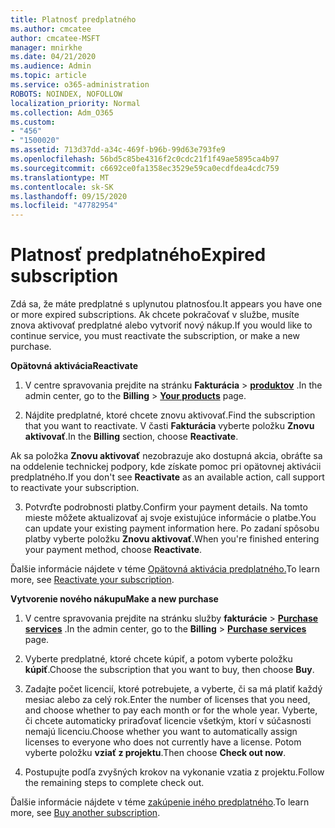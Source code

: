 ```yaml
---
title: Platnosť predplatného
ms.author: cmcatee
author: cmcatee-MSFT
manager: mnirkhe
ms.date: 04/21/2020
ms.audience: Admin
ms.topic: article
ms.service: o365-administration
ROBOTS: NOINDEX, NOFOLLOW
localization_priority: Normal
ms.collection: Adm_O365
ms.custom:
- "456"
- "1500020"
ms.assetid: 713d37dd-a34c-469f-b96b-99d63e793fe9
ms.openlocfilehash: 56bd5c85be4316f2c0cdc21f1f49ae5895ca4b97
ms.sourcegitcommit: c6692ce0fa1358ec3529e59ca0ecdfdea4cdc759
ms.translationtype: MT
ms.contentlocale: sk-SK
ms.lasthandoff: 09/15/2020
ms.locfileid: "47782954"
---
```

# <a name="expired-subscription"></a><span data-ttu-id="deb94-102">Platnosť predplatného</span><span class="sxs-lookup"><span data-stu-id="deb94-102">Expired subscription</span></span>

<span data-ttu-id="deb94-103">Zdá sa, že máte predplatné s uplynutou platnosťou.</span><span class="sxs-lookup"><span data-stu-id="deb94-103">It appears you have one or more expired subscriptions.</span></span> <span data-ttu-id="deb94-104">Ak chcete pokračovať v službe, musíte znova aktivovať predplatné alebo vytvoriť nový nákup.</span><span class="sxs-lookup"><span data-stu-id="deb94-104">If you would like to continue service, you must reactivate the subscription, or make a new purchase.</span></span>
  
<span data-ttu-id="deb94-105">**Opätovná aktivácia**</span><span class="sxs-lookup"><span data-stu-id="deb94-105">**Reactivate**</span></span>
  
1. <span data-ttu-id="deb94-106">V centre spravovania prejdite na stránku **Fakturácia** \> **[produktov](https://go.microsoft.com/fwlink/p/?linkid=842054)** .</span><span class="sxs-lookup"><span data-stu-id="deb94-106">In the admin center, go to the **Billing** \> **[Your products](https://go.microsoft.com/fwlink/p/?linkid=842054)** page.</span></span>

2. <span data-ttu-id="deb94-107">Nájdite predplatné, ktoré chcete znovu aktivovať.</span><span class="sxs-lookup"><span data-stu-id="deb94-107">Find the subscription that you want to reactivate.</span></span> <span data-ttu-id="deb94-108">V časti **Fakturácia** vyberte položku **Znovu aktivovať**.</span><span class="sxs-lookup"><span data-stu-id="deb94-108">In the **Billing** section, choose **Reactivate**.</span></span>

<span data-ttu-id="deb94-109">Ak sa položka **Znovu aktivovať** nezobrazuje ako dostupná akcia, obráťte sa na oddelenie technickej podpory, kde získate pomoc pri opätovnej aktivácii predplatného.</span><span class="sxs-lookup"><span data-stu-id="deb94-109">If you don't see **Reactivate** as an available action, call support to reactivate your subscription.</span></span>

3. <span data-ttu-id="deb94-110">Potvrďte podrobnosti platby.</span><span class="sxs-lookup"><span data-stu-id="deb94-110">Confirm your payment details.</span></span> <span data-ttu-id="deb94-111">Na tomto mieste môžete aktualizovať aj svoje existujúce informácie o platbe.</span><span class="sxs-lookup"><span data-stu-id="deb94-111">You can update your existing payment information here.</span></span> <span data-ttu-id="deb94-112">Po zadaní spôsobu platby vyberte položku **Znovu aktivovať**.</span><span class="sxs-lookup"><span data-stu-id="deb94-112">When you're finished entering your payment method, choose **Reactivate**.</span></span>

<span data-ttu-id="deb94-113">Ďalšie informácie nájdete v téme [Opätovná aktivácia predplatného.](https://docs.microsoft.com/microsoft-365/commerce/subscriptions/reactivate-your-subscription)</span><span class="sxs-lookup"><span data-stu-id="deb94-113">To learn more, see [Reactivate your subscription](https://docs.microsoft.com/microsoft-365/commerce/subscriptions/reactivate-your-subscription).</span></span>

<span data-ttu-id="deb94-114">**Vytvorenie nového nákupu**</span><span class="sxs-lookup"><span data-stu-id="deb94-114">**Make a new purchase**</span></span>
  
1. <span data-ttu-id="deb94-115">V centre spravovania prejdite na stránku služby **fakturácie** \> **[Purchase services](https://go.microsoft.com/fwlink/p/?linkid=868433)** .</span><span class="sxs-lookup"><span data-stu-id="deb94-115">In the admin center, go to the **Billing** \> **[Purchase services](https://go.microsoft.com/fwlink/p/?linkid=868433)** page.</span></span>

2. <span data-ttu-id="deb94-116">Vyberte predplatné, ktoré chcete kúpiť, a potom vyberte položku **kúpiť**.</span><span class="sxs-lookup"><span data-stu-id="deb94-116">Choose the subscription that you want to buy, then choose **Buy**.</span></span>

3. <span data-ttu-id="deb94-117">Zadajte počet licencií, ktoré potrebujete, a vyberte, či sa má platiť každý mesiac alebo za celý rok.</span><span class="sxs-lookup"><span data-stu-id="deb94-117">Enter the number of licenses that you need, and choose whether to pay each month or for the whole year.</span></span> <span data-ttu-id="deb94-118">Vyberte, či chcete automaticky priraďovať licencie všetkým, ktorí v súčasnosti nemajú licenciu.</span><span class="sxs-lookup"><span data-stu-id="deb94-118">Choose whether you want to automatically assign licenses to everyone who does not currently have a license.</span></span> <span data-ttu-id="deb94-119">Potom vyberte položku **vziať z projektu**.</span><span class="sxs-lookup"><span data-stu-id="deb94-119">Then choose **Check out now**.</span></span>

4. <span data-ttu-id="deb94-120">Postupujte podľa zvyšných krokov na vykonanie vzatia z projektu.</span><span class="sxs-lookup"><span data-stu-id="deb94-120">Follow the remaining steps to complete check out.</span></span>

<span data-ttu-id="deb94-121">Ďalšie informácie nájdete v téme [zakúpenie iného predplatného](https://docs.microsoft.com/microsoft-365/commerce/buy-another-subscription).</span><span class="sxs-lookup"><span data-stu-id="deb94-121">To learn more, see [Buy another subscription](https://docs.microsoft.com/microsoft-365/commerce/buy-another-subscription).</span></span>